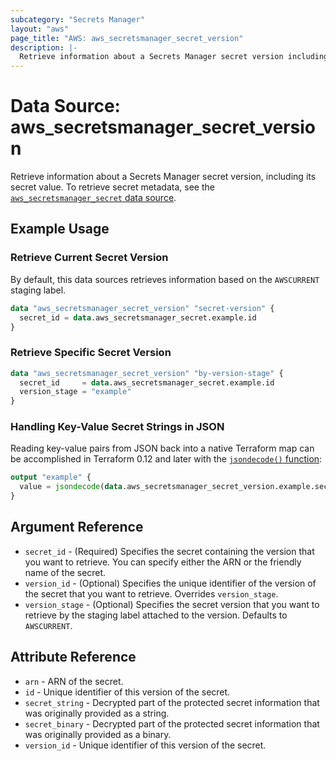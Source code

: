 ```yaml
---
subcategory: "Secrets Manager"
layout: "aws"
page_title: "AWS: aws_secretsmanager_secret_version"
description: |-
  Retrieve information about a Secrets Manager secret version including its secret value
---
```


# Data Source: aws_secretsmanager_secret_version

Retrieve information about a Secrets Manager secret version, including its secret value. To retrieve secret metadata, see the [`aws_secretsmanager_secret` data source](/docs/providers/aws/d/secretsmanager_secret.html).

## Example Usage

### Retrieve Current Secret Version

By default, this data sources retrieves information based on the `AWSCURRENT` staging label.

```terraform
data "aws_secretsmanager_secret_version" "secret-version" {
  secret_id = data.aws_secretsmanager_secret.example.id
}
```

### Retrieve Specific Secret Version

```terraform
data "aws_secretsmanager_secret_version" "by-version-stage" {
  secret_id     = data.aws_secretsmanager_secret.example.id
  version_stage = "example"
}
```

### Handling Key-Value Secret Strings in JSON

Reading key-value pairs from JSON back into a native Terraform map can be accomplished in Terraform 0.12 and later with the [`jsondecode()` function](https://www.terraform.io/docs/configuration/functions/jsondecode.html):

```terraform
output "example" {
  value = jsondecode(data.aws_secretsmanager_secret_version.example.secret_string)["key1"]
}
```

## Argument Reference

* `secret_id` - (Required) Specifies the secret containing the version that you want to retrieve. You can specify either the ARN or the friendly name of the secret.
* `version_id` - (Optional) Specifies the unique identifier of the version of the secret that you want to retrieve. Overrides `version_stage`.
* `version_stage` - (Optional) Specifies the secret version that you want to retrieve by the staging label attached to the version. Defaults to `AWSCURRENT`.

## Attribute Reference

* `arn` - ARN of the secret.
* `id` - Unique identifier of this version of the secret.
* `secret_string` - Decrypted part of the protected secret information that was originally provided as a string.
* `secret_binary` - Decrypted part of the protected secret information that was originally provided as a binary.
* `version_id` - Unique identifier of this version of the secret.
